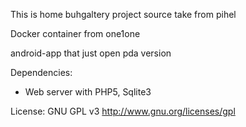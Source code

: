 This is home buhgaltery project source take from pihel

Docker container from one1one

android-app that just open pda version

Dependencies:
* Web server with PHP5, Sqlite3

License: GNU GPL v3 http://www.gnu.org/licenses/gpl

